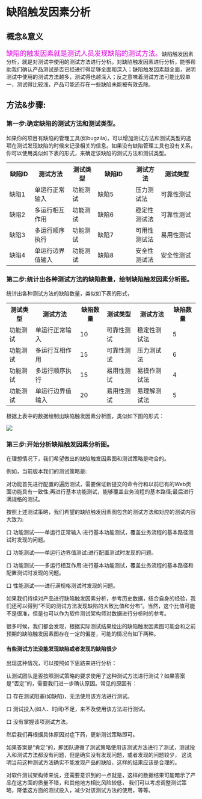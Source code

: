 #  缺陷触发因素分析

## 概念&意义

<font color="#dd00dd" size="4" face="楷体">缺陷的触发因素就是测试人员发现缺陷的测试方法。</font>缺陷触发因素分析，就是对测试中使用的测试方法进行分析。对缺陷触发因素进行分析，能够帮助我们确认产品测试是否已经进行得足够全面和深入；缺陷触发因素越全面，说明测试中使用的测试方法越多，测试得也越深入；反之意味着测试方法可能比较单一，测试得比较浅，产品可能还存在一些缺陷未能被有效去除。

## 方法&步骤:
### 第一步:确定缺陷的测试方法和测试类型。
如果你的项目有缺陷的管理工具(如bugzila)，可以增加测试方法和测试类型的选项在测试发现缺陷的时候来记录相关的信息。如果没有缺陷管理工具也没有关系，你可以使用类似如下表的形式，来确定该缺陷的测试方法和测试类型。   
<table>
	<tr>
		<th width="90px">缺陷ID</th>
		<th width="160px">测试方法</th>
		<th width="90px">测试类型</th>
		<th width="160px">缺陷ID</th>
		<th width="90px">测试方法</th>
		<th width="160px">测试类型</th>
	</tr>
	<tr>
		<td>缺陷1</td>
		<td>单运行正常输入</td>
		<td>功能测试</td>
		<td>缺陷5</td>
		<td>压力测试法</td>
		<td>可靠性测试</td>
	</tr>
	<tr>
		<td>缺陷2</td>
		<td>多运行相互作用</td>
		<td>功能测试</td>
		<td>缺陷6</td>
		<td>稳定性测试法</td>
		<td>可靠性测试</td>
	</tr>
	<tr>
		<td>缺陷3</td>
		<td>多运行顺序执行</td>
		<td>功能测试</td>
		<td>缺陷7</td>
		<td>可用性测试法</td>
		<td>易用性测试</td>
	</tr>
	<tr>
		<td>缺陷4</td>
		<td>单运行边界值输入</td>
		<td>功能测试</td>
		<td>缺陷8</td>
		<td>安全性测试法</td>
		<td>安全性测试</td>
	</tr>	
</table>

### 第二步:统计出各种测试方法的缺陷数量，绘制缺陷触发因素分析图。
统计出各种测试方法的缺陷数量，类似如下表的形式，
<table>
	<tr>
		<th>测试类型</th>
		<th>测试方法</th>
		<th>缺陷数量</th>
		<th>测试类型</th>
		<th>测试方法</th>
		<th>缺陷数量</th>		
	</tr>
	<tr>
		<td>功能测试</td>
		<td>单运行正常输入</td>
		<td>10</td>
		<td>可靠性测试</td>
		<td>稳定性测试法</td>
		<td>5</td>
	</tr>
	<tr>
		<td>功能测试</td>
		<td>多运行互相作用</td>
		<td>15</td>
		<td>可靠性测试</td>
		<td>压力测试法</td>
		<td>6</td>
	</tr>
	<tr>
		<td>功能测试</td>
		<td>多运行顺序执行</td>
		<td>15</td>
		<td>易用性测试</td>
		<td>易操作测试法</td>
		<td>4</td>
	</tr>
	<tr>
		<td>功能测试</td>
		<td>单运行边界值输入</td>
		<td>20</td>
		<td>易用性测试</td>
		<td>易理解测试法</td>
		<td>5</td>
	</tr>	
</table>

根据上表中的数据绘制出缺陷触发因素分析图，类似如下图的形式：

![](https://shen89s.github.io/resFiles/r2/缺陷触发因素分析图.jpg)

### 第三步:开始分析缺陷触发因素分析图。

在理想情况下，我们希望做出的缺陷触发因素图和测试策略是吻合的。

例如，当前版本我们的测试策略是:

对功能首先进行配置的遍历测试，需要保证新提交的命令行和以前已有的Web页面功能具有一致性;再进行基本功能测试，能够覆盖业务流程的基本路径;最后进行满规格的测试。

按照上述测试策略，我们希望的缺陷触发因素图包含的测试方法和对应的测试内容大致为:

口  功能测试——单运行正常输入:进行基本功能测试，覆盖业务流程的基本路径测试时发现的问题。

口  功能测试——单运行边界值测试:进行配置测试时发现的问题。

口  功能测试——多运行相互作用:进行基本功能测试，覆盖业务流程的基本路径和配置测试时发现的问题。

口  性能测试——进行满规格测试时发现的问题。

如果我们持续对产品进行缺陷触发因素分析，参考历史数据，结合自身的经验，我们还可以得到“不同的测试方法发现缺陷的大致比值和分布”。当然，这个比值可能不是很准，但是也可以作为软件测试架构师对数据进行分析时的参考。

很多时候，我们都会发现，根据实际测试结果绘出的缺陷触发因素图可能会和之前预期的缺陷触发因素图存在一定的偏差，可能的情况有如下两种。

#### 有些测试方法没能发现缺陷或者发现的缺陷很少
出现这种情况，可以按照如下思路来进行分析：

认测试团队是否按照测试策略的要求使用了这种测试方法进行测试？如果答案是“否定”的，需要我们进一步确认原因。常见的原因有：

口  存在测试阻塞(如缺陷)，无法使用该方法进行测试。

口  测试投入(如人、时间)不足，来不及使用该方法进行测试。

口  没有掌握该项测试方法。

然后我们再根据具体原因对症下药，更新测试策略即可。

如果答案是“肯定”的，即团队遵循了测试策略使用该测试方法进行了测试，测试投入和测试方法都没有问题，但是确实没有发现问题，或者发现的问题较少，
这说明当前这种测试方法确实不能发现产品的缺陷，这样的结果应该是合理的。

对软件测试架构师来说，还需要意识到的一点就是，这样的数据结果可能暗示了产品在这方面的质量不错，和其他地方相比风险较低，
我们可以考虑调整测试策略，降低这方面的测试投入，减少对该测试方法的使用，等等。

